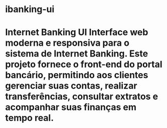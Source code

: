 # ibanking-ui
# Internet Banking UI Interface web moderna e responsiva para o sistema de Internet Banking.   Este projeto fornece o front-end do portal bancário, permitindo aos clientes gerenciar suas contas, realizar transferências, consultar extratos e acompanhar suas finanças em tempo real.
